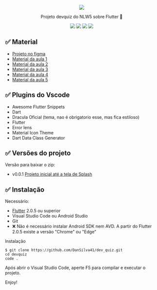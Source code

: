 
<p align="center">
  <a href="https://github.com/DanSilva41/dev_quiz">
    <img src="https://user-images.githubusercontent.com/1509692/115949955-c61d3600-a4ae-11eb-8025-552e13afbcca.png"/>
  </a>
</p>

<p align="center">Projeto devquiz do NLW5 sobre Flutter
 🚀</p>

 <p align="center">
 <img src="https://img.shields.io/github/issues/DanSilva41/dev_quiz?style=for-the-badge"/>
 <img src="https://img.shields.io/github/forks/DanSilva41/dev_quiz?style=for-the-badge"/>
 <img src="https://img.shields.io/github/stars/DanSilva41/dev_quiz?style=for-the-badge"/>
 <img src="https://img.shields.io/github/license/DanSilva41/dev_quiz?style=for-the-badge"/>
 </p>


## ✅ Material

- [Projeto no figma](https://www.figma.com/file/oee9kcqSdTnFoA6Q89qxGg/DevQuiz-(Copy)?node-id=0%3A1)
- [Material da aula 1](https://www.notion.so/Material-para-a-aula-01-92b506e9339f4f8b9b50612c7a414289)
- [Material da aula 2](https://www.notion.so/Roteiro-da-aula-331347b956d14167a92aeef7f85d3a23)
- [Material da aula 3](https://www.notion.so/Roteiro-da-aula-4ff471e6c6274d82aaaf293734b5761f)
- [Material da aula 4](https://www.notion.so/Roteiro-da-aula-5fbd5a7a2617430097c470ccc499ecce)
- [Material da aula 5](https://www.notion.so/Roteiro-da-aula-a43961e5cdfd47128c97dfc57d217c9f)

## ✅ Plugins do Vscode

- Awesome Flutter Snippets
- Dart
- Dracula Oficial (tema, nao é obrigatorio esse, mas fica estiloso)
- Flutter
- Error lens
- Material Icon Theme
- Dart Data Class Generator

## ✅ Versões do projeto

Versão para baixar o zip:

- v0.0.1 [Projeto inicial até a tela de Splash](https://github.com/DanSilva41/dev_quiz/releases/tag/v0.0.1)
## ✅  Instalação

Necessário:

- [Flutter](flutter.dev) 2.0.5 ou superior
- Visual Studio Code ou Android Studio
- Git
- ❌ Não é necessário instalar Android SDK nem AVD. A partir do Flutter 2.0.5 existe a versão "Chrome" ou "Edge"

Instalação

```
$ git clone https://github.com/DanSilva41/dev_quiz.git
cd devquiz
code . 
```

Após abrir o Visual Studio Code, aperte F5 para compilar e executar o projeto.

Enjoy!